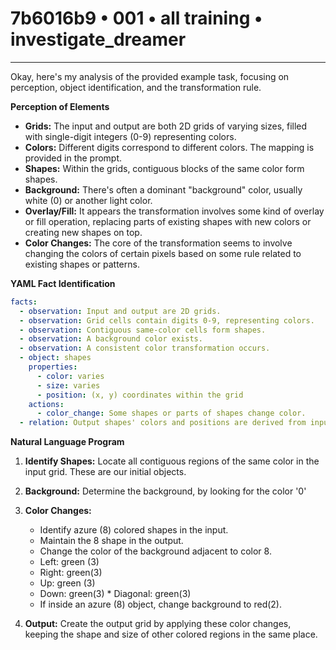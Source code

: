 # 7b6016b9 • 001 • all training • investigate_dreamer

---
Okay, here's my analysis of the provided example task, focusing on perception, object identification, and the transformation rule.

**Perception of Elements**

*   **Grids:** The input and output are both 2D grids of varying sizes, filled with single-digit integers (0-9) representing colors.
*   **Colors:** Different digits correspond to different colors. The mapping is provided in the prompt.
*   **Shapes:** Within the grids, contiguous blocks of the same color form shapes.
*   **Background:** There's often a dominant "background" color, usually white (0) or another light color.
*    **Overlay/Fill:** It appears the transformation involves some kind of overlay or fill operation, replacing parts of existing shapes with new colors or creating new shapes on top.
*   **Color Changes:** The core of the transformation seems to involve changing the colors of certain pixels based on some rule related to existing shapes or patterns.

**YAML Fact Identification**



```yaml
facts:
  - observation: Input and output are 2D grids.
  - observation: Grid cells contain digits 0-9, representing colors.
  - observation: Contiguous same-color cells form shapes.
  - observation: A background color exists.
  - observation: A consistent color transformation occurs.
  - object: shapes
    properties:
      - color: varies
      - size: varies
      - position: (x, y) coordinates within the grid
    actions:
      - color_change: Some shapes or parts of shapes change color.
  - relation: Output shapes' colors and positions are derived from input shapes.

```



**Natural Language Program**

1.  **Identify Shapes:** Locate all contiguous regions of the same color in the input grid. These are our initial objects.

2.  **Background:** Determine the background, by looking for the color '0'

3.  **Color Changes:**
    *   Identify azure (8) colored shapes in the input.
    *   Maintain the 8 shape in the output.
    *   Change the color of the background adjacent to color 8.
       * Left: green (3)
       * Right: green(3)
       * Up: green (3)
       * Down: green(3)
        * Diagonal: green(3)
    * If inside an azure (8) object, change background to red(2).

4.  **Output:** Create the output grid by applying these color changes, keeping the shape and size of other colored regions in the same place.


